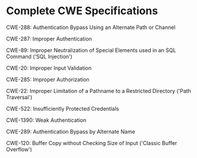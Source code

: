 

# Complete CWE Specifications

CWE-288: Authentication Bypass Using an Alternate Path or Channel

CWE-287: Improper Authentication

CWE-89: Improper Neutralization of Special Elements used in an SQL Command ('SQL Injection')

CWE-20: Improper Input Validation

CWE-285: Improper Authorization

CWE-22: Improper Limitation of a Pathname to a Restricted Directory ('Path Traversal')

CWE-522: Insufficiently Protected Credentials

CWE-1390: Weak Authentication

CWE-289: Authentication Bypass by Alternate Name

CWE-120: Buffer Copy without Checking Size of Input ('Classic Buffer Overflow')